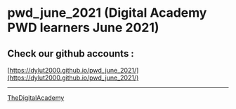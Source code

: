 # pwd_june_2021 (Digital Academy PWD learners June 2021)

## Check our github accounts : 

[https://dylut2000.github.io/pwd_june_2021/](https://dylut2000.github.io/pwd_june_2021/)

 <hr>

 [TheDigitalAcademy](https://thedigitalacademy.co.za/)
